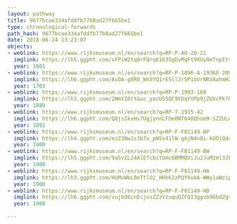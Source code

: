 ```yaml
---
layout: pathway
title: 9677bcae334afddfb77b8ad27f665be1
type: chronological-forwards
path_hash: 9677bcae334afddfb77b8ad27f665be1
date: 2018-06-24 13:23:07
objects:
- weblink: https://www.rijksmuseum.nl/en/search?q=RP-P-AO-20-21
  imglink: https://lh5.ggpht.com/xFPiW2tq8rFQrq6163SgDvMqFt9XUy0eTnpItvmXAWDzqpjReKKvDER6plYc7WobkzSjI4EHjUP_40l8GS7wsuNAWcA=s200
  year: 1601
- weblink: https://www.rijksmuseum.nl/en/search?q=RP-P-1896-A-19368-2090
  imglink: https://lh6.ggpht.com/AsOA-g8R8_Wn5YQ1rESllJr5P1bVrNRV4ahmHZ1vf8rsTb_GEHJevjTKdCRP-nb7uPBZsjDsDMjkf_bxJyFB-cvC5x0=s200
  year: 1703
- weblink: https://www.rijksmuseum.nl/en/search?q=RP-P-1993-160
  imglink: https://lh3.ggpht.com/2WmYZ6ttGuc_yacU55QC9tDqYVPp9jZUVcPkfPN8R49OrVGXydjls9kjiVw8wz3HmC3QFBVFNrlSt6JhIqhHnVjJeA=s200
  year: 1889
- weblink: https://www.rijksmuseum.nl/en/search?q=RP-T-1915-42
  imglink: https://lh6.ggpht.com/Q8jsIkxHv7UgjynnLFOe0NT640Qhom9-SZZULeXFPqPTafftk2dS9gSOFdb7ofmPHPUsRFTT-dugobxRc3ZO-19hHZ5o=s200
  year: 1892
- weblink: https://www.rijksmuseum.nl/en/search?q=RP-F-F01149-BP
  imglink: https://lh4.ggpht.com/ezZ3Nw1s3b7u_pNSs41lW-g6jN4nOi-kUOjQdojXfcyp0esMAm8MG9QR5hPL62w-q0TxfCuRuFwEviHkgVJ8WH9hLQ=s200
  year: 1900
- weblink: https://www.rijksmuseum.nl/en/search?q=RP-F-F01149-BW
  imglink: https://lh5.ggpht.com/9a5vIL24AlEfcbitGmc6BMMQViJu2JuM2ml3JkWrY2kz2j0GCeMMns1DfJhtKaLKRPtQqWHnipbgtpwFe7ugtbq_VyDb=s200
  year: 1900
- weblink: https://www.rijksmuseum.nl/en/search?q=RP-F-F01149-HA
  imglink: https://lh3.ggpht.com/HUMvWbL0eTtlO2_HHh62zPQYXubA-WWy1aWzipYPN_4E5O5Yn8S471dZyvuGC6AD6D73TyJwWa0NIB6vUDxWcG8Tow=s200
  year: 1900
- weblink: https://www.rijksmuseum.nl/en/search?q=RP-F-F01149-HD
  imglink: https://lh6.ggpht.com/vujbU6cnEcjnsZZzVzuquQZFQI3ggvb9GbdZgvStilqDDPLrNA_q4Uy6HCHOXC1rMl-uDg4BKRjNepMOTUF1GodUbfE=s200
  year: 1900

---
```

